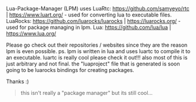 Lua-Package-Manager (LPM) uses 
LuaRtc: https://github.com/samyeyo/rtc | https://www.luart.org/ - used for converting lua to executable files.
LuaRocks: https://github.com/luarocks/luarocks | https://luarocks.org/ - used for package managing in lpm.
Lua: https://github.com/lua/lua | https://www.lua.org/

Please go check out their repositories / websites since they are the reason lpm is even possible.
ps. lpm is written in lua and uses luartc to compile it to an executable. luartc is really cool please check it out!!!
also most of this is just arbitrary and not final. the "luaproject" file that is generated is soon going to be luarocks bindings for creating packages.

Thanks :)

> this isn't really a "package manager" but its still cool...
